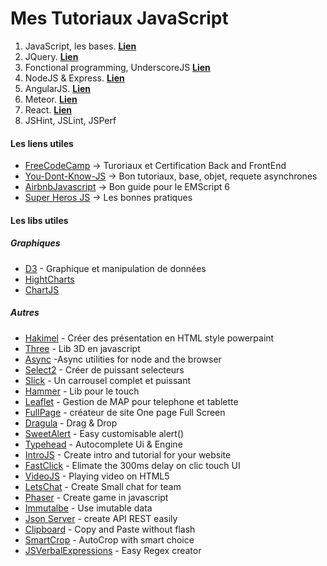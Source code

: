# Mes Tutoriaux JavaScript

1. JavaScript, les bases. **[Lien](JavaScript.md)**
2. JQuery. **[Lien](JQuery.md)**
3. Fonctional programming, UnderscoreJS **[Lien](Fonctional.md)**
4. NodeJS & Express. **[Lien](NodeJS.md)**
5. AngularJS. **[Lien](AngularJS.md)**
6. Meteor. **[Lien](Meteor.md)**
7. React. **[Lien](React.md)**
8. JSHint, JSLint, JSPerf    

#### Les liens utiles

* [FreeCodeCamp](https://github.com/FreeCodeCamp/FreeCodeCamp) -> Turoriaux et Certification Back and FrontEnd
* [You-Dont-Know-JS](https://github.com/getify/You-Dont-Know-JS) -> Bon tutoriaux, base, objet, requete asynchrones
* [AirbnbJavascript](https://github.com/airbnb/javascript) -> Bon guide pour le EMScript 6
* [Super Heros JS](http://superherojs.com/) -> Les bonnes pratiques


#### Les libs utiles

##### Graphiques
* [D3](https://github.com/mbostock/d3) - Graphique et manipulation de données
* [HightCharts](http://www.highcharts.com/)
* [ChartJS](https://github.com/nnnick/Chart.js)

##### Autres
* [Hakimel](https://github.com/hakimel/reveal.js) - Créer des présentation en HTML style powerpaint
* [Three](https://github.com/mrdoob/three.js) - Lib 3D en javascript
* [Async](https://github.com/caolan/async) -Async utilities for node and the browser
* [Select2](https://github.com/select2/select2) - Créer de puissant selecteurs
* [Slick](https://github.com/kenwheeler/slick) - Un carrousel complet et puissant
* [Hammer](https://github.com/hammerjs/hammer.js) - Lib pour le touch
* [Leaflet](https://github.com/Leaflet/Leaflet)  - Gestion de MAP pour telephone et tablette
* [FullPage](https://github.com/alvarotrigo/fullPage.js)  - créateur de site One page Full Screen 
* [Dragula](https://github.com/bevacqua/dragula) - Drag & Drop
* [SweetAlert](https://github.com/t4t5/sweetalert) - Easy customisable alert()
* [Typehead](https://github.com/twitter/typeahead.js) - Autocomplete Ui & Engine
* [IntroJS](https://github.com/usablica/intro.js) - Create intro and tutorial for your website
* [FastClick](https://github.com/ftlabs/fastclick) - Elimate the 300ms delay on clic touch UI
* [VideoJS](https://github.com/videojs/video.js) - Playing video on HTML5
* [LetsChat](https://github.com/sdelements/lets-chat) - Create Small chat for team
* [Phaser](https://github.com/photonstorm/phaser) - Create game in javascript
* [Immutalbe](https://github.com/facebook/immutable-js) - Use imutable data
* [Json Server](https://github.com/typicode/json-server) - create API REST easily
* [Clipboard](https://github.com/zenorocha/clipboard.js) - Copy and Paste without flash
* [SmartCrop](https://github.com/jwagner/smartcrop.js) - AutoCrop with smart choice
* [JSVerbalExpressions](https://github.com/VerbalExpressions/JSVerbalExpressions) - Easy Regex creator
